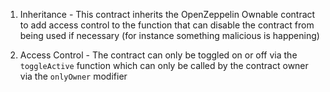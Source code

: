 1) Inheritance - This contract inherits the OpenZeppelin Ownable contract to add access control to the function that can disable
the contract from being used if necessary (for instance something malicious is happening)

2) Access Control - The contract can only be toggled on or off via the `toggleActive` function which can only be called by the contract owner via the `onlyOwner` modifier
